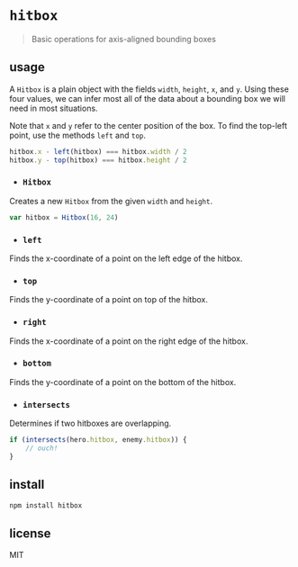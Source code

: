 # `hitbox`
> Basic operations for axis-aligned bounding boxes

## usage
A `Hitbox` is a plain object with the fields `width`, `height`, `x`, and `y`. Using these four values, we can infer most all of the data about a bounding box we will need in most situations.

Note that `x` and `y` refer to the center position of the box. To find the top-left point, use the methods `left` and `top`.
```javascript
hitbox.x - left(hitbox) === hitbox.width / 2
hitbox.y - top(hitbox) === hitbox.height / 2
```

- ### `Hitbox`
Creates a new `Hitbox` from the given `width` and `height`.
```javascript
var hitbox = Hitbox(16, 24)
```

- ### `left`
Finds the x-coordinate of a point on the left edge of the hitbox.

- ### `top`
Finds the y-coordinate of a point on top of the hitbox.

- ### `right`
Finds the x-coordinate of a point on the right edge of the hitbox.

- ### `bottom`
Finds the y-coordinate of a point on the bottom of the hitbox.

- ### `intersects`
Determines if two hitboxes are overlapping.
```javascript
if (intersects(hero.hitbox, enemy.hitbox)) {
	// ouch!
}
```


## install
```sh
npm install hitbox
```


## license
MIT
